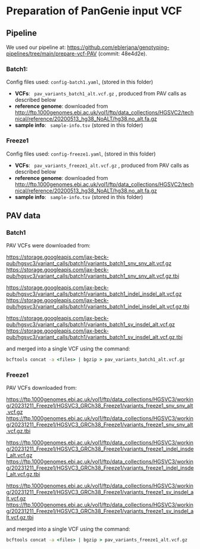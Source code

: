 # Preparation of PanGenie input VCF


## Pipeline

We used our pipeline at: https://github.com/eblerjana/genotyping-pipelines/tree/main/prepare-vcf-PAV (commit: 48e4d2e).   

### Batch1:

Config files used: `` config-batch1.yaml ``, (stored in this folder)
 * **VCFs**: `` pav_variants_batch1_alt.vcf.gz`` , produced from PAV calls as described below
 * **reference genome**: downloaded from http://ftp.1000genomes.ebi.ac.uk/vol1/ftp/data_collections/HGSVC2/technical/reference/20200513_hg38_NoALT/hg38.no_alt.fa.gz
 * **sample info**: `` sample-info.tsv``  (stored in this folder)

### Freeze1

Config files used: `` config-freeze1.yaml ``, (stored in this folder)
 * **VCFs**: `` pav_variants_freeze1_alt.vcf.gz`` , produced from PAV calls as described below
 * **reference genome**: downloaded from http://ftp.1000genomes.ebi.ac.uk/vol1/ftp/data_collections/HGSVC2/technical/reference/20200513_hg38_NoALT/hg38.no_alt.fa.gz
 * **sample info**: `` sample-info.tsv``  (stored in this folder)


## PAV data

### Batch1
PAV VCFs were downloaded from:

https://storage.googleapis.com/jax-beck-pub/hgsvc3/variant_calls/batch1/variants_batch1_snv_snv_alt.vcf.gz
https://storage.googleapis.com/jax-beck-pub/hgsvc3/variant_calls/batch1/variants_batch1_snv_snv_alt.vcf.gz.tbi

https://storage.googleapis.com/jax-beck-pub/hgsvc3/variant_calls/batch1/variants_batch1_indel_insdel_alt.vcf.gz
https://storage.googleapis.com/jax-beck-pub/hgsvc3/variant_calls/batch1/variants_batch1_indel_insdel_alt.vcf.gz.tbi

https://storage.googleapis.com/jax-beck-pub/hgsvc3/variant_calls/batch1/variants_batch1_sv_insdel_alt.vcf.gz
https://storage.googleapis.com/jax-beck-pub/hgsvc3/variant_calls/batch1/variants_batch1_sv_insdel_alt.vcf.gz.tbi

and merged into a single VCF using the command:

``` bat
bcftools concat -a <files> | bgzip > pav_variants_batch1_alt.vcf.gz
```

### Freeze1

PAV VCFs downloaded from:

https://ftp.1000genomes.ebi.ac.uk/vol1/ftp/data_collections/HGSVC3/working/20231211_Freeze1/HGSVC3_GRCh38_Freeze1/variants_freeze1_snv_snv_alt.vcf.gz
https://ftp.1000genomes.ebi.ac.uk/vol1/ftp/data_collections/HGSVC3/working/20231211_Freeze1/HGSVC3_GRCh38_Freeze1/variants_freeze1_snv_snv_alt.vcf.gz.tbi

https://ftp.1000genomes.ebi.ac.uk/vol1/ftp/data_collections/HGSVC3/working/20231211_Freeze1/HGSVC3_GRCh38_Freeze1/variants_freeze1_indel_insdel_alt.vcf.gz
https://ftp.1000genomes.ebi.ac.uk/vol1/ftp/data_collections/HGSVC3/working/20231211_Freeze1/HGSVC3_GRCh38_Freeze1/variants_freeze1_indel_insdel_alt.vcf.gz.tbi

https://ftp.1000genomes.ebi.ac.uk/vol1/ftp/data_collections/HGSVC3/working/20231211_Freeze1/HGSVC3_GRCh38_Freeze1/variants_freeze1_sv_insdel_alt.vcf.gz
https://ftp.1000genomes.ebi.ac.uk/vol1/ftp/data_collections/HGSVC3/working/20231211_Freeze1/HGSVC3_GRCh38_Freeze1/variants_freeze1_sv_insdel_alt.vcf.gz.tbi

and merged into a single VCF using the command:

``` bat
bcftools concat -a <files> | bgzip > pav_variants_freeze1_alt.vcf.gz
```
